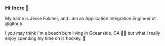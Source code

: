 ### Hi there 👋

My name is Jesse Fulcher, and I am an Application Integration Engineer at @github.

I you may think I'm a beach bum living in Oceanside, CA 🏄‍♂️ but what I really enjoy spending my time on is hockey. 🏒 
